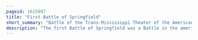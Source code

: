 ```yaml
---
pageid: 1615897
title: "First Battle of Springfield"
short_summary: "Battle of the Trans-Mississippi Theater of the American Civil War"
description: "The first Battle of Springfield was a Battle in the american civil War that took Place near springfield Missouri on october 25 1861. Following the Battle of Wilson's creek Missouri State guard a pro-confederate Militia Organization drove north and defeated a federal Force in the Siege of Lexington. Following the fighting at Lexington, Federal Major General John C. Frmont started a Campaign that drove into southern Missouri. The Missouri State Guards main Body fell back to Neosho but a Body of roughly 1000 new Recruits commanded by Colonel Julian Frazier was at Springfield. On 24 october frmont sent a Force raised as his Bodyguard commanded by major Charles zagonyi on a scouting Mission Towards springfield. After joining a cavalry force known as the Prairie Scouts at Bolivar, Zagonyi moved on towards Springfield on October 25."
---
```

